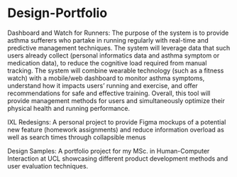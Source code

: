 # Design-Portfolio

Dashboard and Watch for Runners:
The purpose of the system is to provide asthma sufferers who partake in running regularly with real-time and predictive management techniques. The system will leverage data that such users already collect (personal informatics data and asthma symptom or medication data), to reduce the  cognitive load required from manual tracking. The system will combine wearable technology (such as a fitness watch) with a mobile/web dashboard to monitor asthma symptoms, understand how it impacts users’ running and exercise, and offer recommendations for safe and effective training. Overall, this tool will provide management methods for users and simultaneously optimize their physical health and running performance. 

IXL Redesigns:
A personal project to provide Figma mockups of a potential new feature (homework assignments) and reduce information overload as well as search times through collapsible menus

Design Samples:
A portfolio project for my MSc. in Human-Computer Interaction at UCL showcasing different product development methods and user evaluation techniques.
